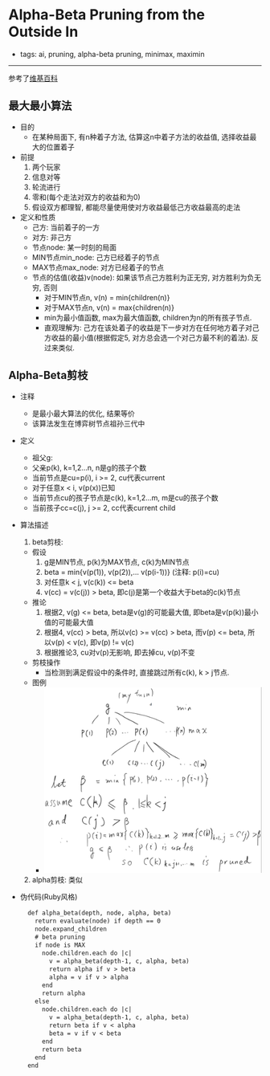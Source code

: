 # Alpha-Beta Pruning from the Outside In

- tags: ai, pruning, alpha-beta pruning, minimax, maximin

------

参考了[维基百科](https://en.wikipedia.org/wiki/Minimax?oldformat=true)

## 最大最小算法
- 目的
  - 在某种局面下, 有n种着子方法, 估算这n中着子方法的收益值, 选择收益最大的位置着子
- 前提
  1. 两个玩家
  2. 信息对等
  3. 轮流进行
  4. 零和(每个走法对双方的收益和为0)
  5. 假设双方都理智, 都能尽量使用使对方收益最低己方收益最高的走法
- 定义和性质
  - 己方: 当前着子的一方
  - 对方: 非己方
  - 节点node: 某一时刻的局面
  - MIN节点min_node: 己方已经着子的节点
  - MAX节点max_node: 对方已经着子的节点
  - 节点的估值(收益)v(node): 如果该节点己方胜利为正无穷, 对方胜利为负无穷, 否则
    - 对于MIN节点n, v(n) = min{children(n)}
    - 对于MAX节点n, v(n) = max{children(n)}
    - min为最小值函数, max为最大值函数, children为n的所有孩子节点.
    - 直观理解为: 己方在该处着子的收益是下一步对方在任何地方着子对己方收益的最小值(根据假定5, 对方总会选一个对己方最不利的着法). 反过来类似.

## Alpha-Beta剪枝
- 注释
  - 是最小最大算法的优化, 结果等价
  - 该算法发生在博弈树节点祖孙三代中
- 定义
  - 祖父g:
  - 父亲p(k), k=1,2...n, n是g的孩子个数
  - 当前节点是cu=p(i), i >= 2, cu代表current
  - 对于任意x < i, v(p(x))已知
  - 当前节点cu的孩子节点是c(k), k=1,2...m, m是cu的孩子个数
  - 当前孩子cc=c(j), j >= 2, cc代表current child
- 算法描述
  1. beta剪枝:
    - 假设
      1. g是MIN节点, p(k)为MAX节点, c(k)为MIN节点
      2. beta = min{v(p(1)), v(p(2)),... v(p(i-1))} (注释: p(i)=cu)
      3. 对任意k < j, v(c(k)) <= beta
      4. v(cc) = v(c(j)) > beta, 即c(j)是第一个收益大于beta的c(k)节点
    - 推论
      1. 根据2, v(g) <= beta, beta是v(g)的可能最大值, 即beta是v(p(k))最小值的可能最大值
      2. 根据4, v(cc) > beta, 所以v(c) >= v(cc) > beta, 而v(p) <= beta, 所以v(p) < v(c), 即v(p) != v(c)
      3. 根据推论3, cu对v(p)无影响, 即去掉cu, v(p)不变
    - 剪枝操作
      - 当检测到满足假设中的条件时, 直接跳过所有c(k), k > j节点.
    - 图例
      - ![alphabeta](alpha-beta_pruning/alphabeta.png "alphabeta")
  2. alpha剪枝: 类似

- 伪代码(Ruby风格)

        def alpha_beta(depth, node, alpha, beta)
          return evaluate(node) if depth == 0
          node.expand_children
          # beta pruning
          if node is MAX
            node.children.each do |c|
              v = alpha_beta(depth-1, c, alpha, beta)
              return alpha if v > beta
              alpha = v if v > alpha
            end
            return alpha
          else
            node.children.each do |c|
              v = alpha_beta(depth-1, c, alpha, beta)
              return beta if v < alpha
              beta = v if v < beta
            end
            return beta
          end
        end
